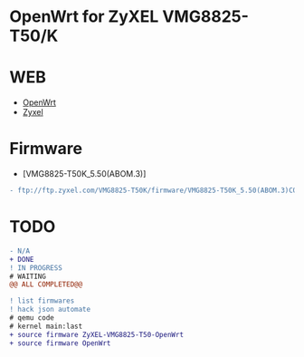 # OpenWrt for ZyXEL VMG8825-T50/K
  
# WEB 
* [OpenWrt](https://openwrt.org/inbox/toh/zyxel/zyxel_vmg8825-t50)
* [Zyxel](./docs/api.md)

# Firmware
* [VMG8825-T50K_5.50(ABOM.3)]
```diff
- ftp://ftp.zyxel.com/VMG8825-T50K/firmware/VMG8825-T50K_5.50(ABOM.3)C0.zip
```

# TODO
```diff
- N/A
+ DONE
! IN PROGRESS
# WAITING
@@ ALL COMPLETED@@
```

```diff
! list firmwares
! hack json automate
# qemu code
# kernel main:last
+ source firmware ZyXEL-VMG8825-T50-OpenWrt
+ source firmware OpenWrt
```
